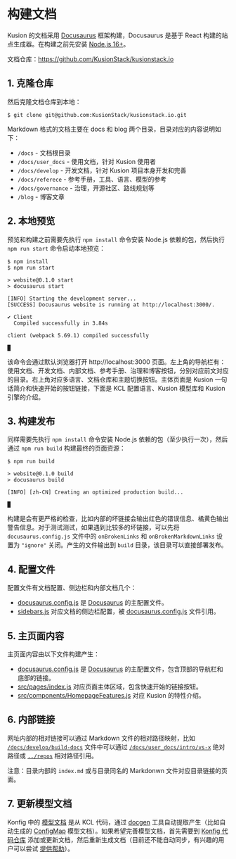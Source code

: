 # 构建文档

Kusion 的文档采用 [Docusaurus](https://docusaurus.io/) 框架构建，Docusaurus 是基于 React 构建的站点生成器。在构建之前先安装 [Node.js 16+](https://nodejs.org)。

文档仓库：https://github.com/KusionStack/kusionstack.io

## 1. 克隆仓库

然后克隆文档仓库到本地：

```
$ git clone git@github.com:KusionStack/kusionstack.io.git
```

Markdown 格式的文档主要在 docs 和 blog 两个目录，目录对应的内容说明如下：

- `/docs` - 文档根目录
- `/docs/user_docs` - 使用文档，针对 Kusion 使用者
- `/docs/develop` - 开发文档，针对 Kusion 项目本身开发和完善
- `/docs/referece` - 参考手册，工具、语言、模型的参考
- `/docs/governance` - 治理，开源社区、路线规划等
- `/blog` - 博客文章

## 2. 本地预览

预览和构建之前需要先执行 `npm install` 命令安装 Node.js 依赖的包，然后执行 `npm run start` 命令启动本地预览：

```
$ npm install
$ npm run start

> website@0.1.0 start
> docusaurus start

[INFO] Starting the development server...
[SUCCESS] Docusaurus website is running at http://localhost:3000/.

✔ Client
  Compiled successfully in 3.84s

client (webpack 5.69.1) compiled successfully

█
```

该命令会通过默认浏览器打开 http://localhost:3000 页面。左上角的导航栏有：使用文档、开发文档、内部文档、参考手册、治理和博客按钮，分别对应前文对应的目录。右上角对应多语言、文档仓库和主题切换按钮。主体页面是 Kusion 一句话简介和快速开始的按钮链接，下面是 KCL 配置语言、Kusion 模型库和 Kusion 引擎的介绍。


## 3. 构建发布

同样需要先执行 `npm install` 命令安装 Node.js 依赖的包（至少执行一次），然后通过 `npm run build` 构建最终的页面资源：

```
$ npm run build

> website@0.1.0 build
> docusaurus build

[INFO] [zh-CN] Creating an optimized production build...

█
```

构建是会有更严格的检查，比如内部的坏链接会输出红色的错误信息、橘黄色输出警告信息。对于测试测试，如果遇到比较多的坏链接，可以先将 `docusaurus.config.js` 文件中的 `onBrokenLinks` 和 `onBrokenMarkdownLinks` 设置为 `"ignore"` 关闭。产生的文件输出到 `build` 目录，该目录可以直接部署发布。


## 4. 配置文件

配置文件有文档配置、侧边栏和内部文档几个：

- [docusaurus.config.js](https://github.com/KusionStack/kusionstack.io/blob/main/docusaurus.config.js) 是 [Docusaurus](https://docusaurus.io/) 的主配置文件。
- [sidebars.js](https://github.com/KusionStack/kusionstack.io/blob/main/sidebars.js) 对应文档的侧边栏配置，被 [docusaurus.config.js](https://github.com/KusionStack/kusionstack.io/blob/main/docusaurus.config.js) 文件引用。

## 5. 主页面内容

主页面内容由以下文件构建产生：

- [docusaurus.config.js](https://github.com/KusionStack/kusionstack.io/blob/main/docusaurus.config.js) 是 [Docusaurus](https://docusaurus.io/) 的主配置文件，包含顶部的导航栏和底部的链接。
- [src/pages/index.js](https://github.com/KusionStack/kusionstack.io/blob/main/src/pages/index.js) 对应页面主体区域，包含快速开始的链接按钮。
- [src/components/HomepageFeatures.js](https://github.com/KusionStack/kusionstack.io/blob/main/src/components/HomepageFeatures.js) 对应 Kusion 的特性介绍。

## 6. 内部链接

网址内部的相对链接可以通过 Markdown 文件的相对路径映射，比如 [`/docs/develop/build-docs`](https://github.com/KusionStack/kusionstack.io/docs/develop/build-docs) 文件中可以通过 [`/docs/user_docs/intro/vs-x`](/docs/user_docs/intro/vs-x) 绝对路径或 [`../repos`](../repos) 相对路径引用。

注意：目录内部的 `index.md` 或与目录同名的 Markdonwn 文件对应目录链接的页面。

## 7. 更新模型文档

Konfig 中的 [模型文档](/docs/reference/model) 是从 KCL 代码，通过 [docgen](/docs/reference/cli/kcl/docgen) 工具自动提取产生（比如自动生成的 [ConfigMap](/docs/reference/model/kusion_models/kube/frontend/configmap/doc_configmap) 模型文档）。如果希望完善模型文档，首先需要到 [Konfig 代码仓库](https://github.com/KusionStack/konfig) 添加或更新文档，然后重新生成文档（目前还不能自动同步，有兴趣的用户可以尝试 [提供帮助](/docs/governance/contribute/contribute-docs)）。
